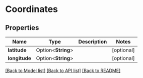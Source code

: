 # Coordinates

## Properties

Name | Type | Description | Notes
------------ | ------------- | ------------- | -------------
**latitude** | Option<**String**> |  | [optional]
**longitude** | Option<**String**> |  | [optional]

[[Back to Model list]](../README.md#documentation-for-models) [[Back to API list]](../README.md#documentation-for-api-endpoints) [[Back to README]](../README.md)


